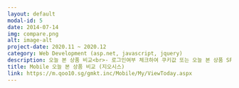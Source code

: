 ```yaml
---
layout: default
modal-id: 5
date: 2014-07-14
img: compare.png
alt: image-alt
project-date: 2020.11 ~ 2020.12
category: Web Development (asp.net, javascript, jquery)
description: 오늘 본 상품 비교<br>- 로그인여부 체크하여 쿠키값 또는 오늘 본 상품 SP 조회하여 상품 리스트 노출<br>- 스크립트에서 상품 데이터 배열로 저장하여 Pin 버튼 클릭 시 첫번째 배열에 저장 후 나머지 상품 순서대로 배열 뒤에 저장<br>- 좋아요 및 장바구니 공통 이벤트 추가<br>- 페이지 좌/우 슬라이드 기능 추가
title: Mobile 오늘 본 상품 비교 (지오시스)
link: https://m.qoo10.sg/gmkt.inc/Mobile/My/ViewToday.aspx
---
```

